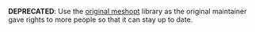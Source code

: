 **DEPRECATED**: Use the [original meshopt](https://github.com/gwihlidal/meshopt-rs) library as the original maintainer gave rights to more people so that it can stay up to date.
